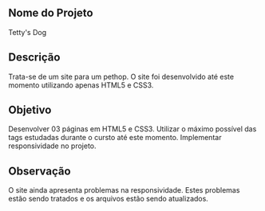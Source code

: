 ﻿## Nome do Projeto

Tetty's Dog

## Descrição

Trata-se de um site para um pethop.
O site foi desenvolvido até este momento utilizando apenas HTML5 e CSS3.

## Objetivo
Desenvolver 03 páginas em HTML5 e CSS3. Utilizar o máximo possível das tags estudadas durante o cursto até este momento.
Implementar responsividade no projeto.

## Observação
O site ainda apresenta problemas na responsividade. 
Estes problemas estão sendo tratados e os arquivos estão sendo atualizados.
